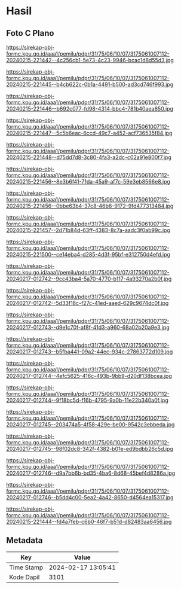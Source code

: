 # Hasil

## Foto C Plano

https://sirekap-obj-formc.kpu.go.id/aaa1/pemilu/pdpr/31/75/06/10/07/3175061007112-20240215-221442--4c256cb1-5e73-4c23-9946-bcac1d8d55d3.jpg

https://sirekap-obj-formc.kpu.go.id/aaa1/pemilu/pdpr/31/75/06/10/07/3175061007112-20240215-221445--b4cb622c-0b1a-4491-b500-ad3cd746f993.jpg

https://sirekap-obj-formc.kpu.go.id/aaa1/pemilu/pdpr/31/75/06/10/07/3175061007112-20240215-221446--b692c077-fd98-4314-bbc4-781b40aea650.jpg

https://sirekap-obj-formc.kpu.go.id/aaa1/pemilu/pdpr/31/75/06/10/07/3175061007112-20240215-221447--5c5b6eac-6ccd-49c7-a452-acf736535f84.jpg

https://sirekap-obj-formc.kpu.go.id/aaa1/pemilu/pdpr/31/75/06/10/07/3175061007112-20240215-221448--d75dd7d8-3c80-4fa3-a2dc-c02a91e800f7.jpg

https://sirekap-obj-formc.kpu.go.id/aaa1/pemilu/pdpr/31/75/06/10/07/3175061007112-20240215-221456--8e3b6f41-71da-45a9-af7c-59e3eb8566e8.jpg

https://sirekap-obj-formc.kpu.go.id/aaa1/pemilu/pdpr/31/75/06/10/07/3175061007112-20240215-221456--0bbe63b4-37c8-46b6-9172-9fd477313484.jpg

https://sirekap-obj-formc.kpu.go.id/aaa1/pemilu/pdpr/31/75/06/10/07/3175061007112-20240215-221457--2d71b84d-63ff-4383-8c7a-aadc3f0ab99c.jpg

https://sirekap-obj-formc.kpu.go.id/aaa1/pemilu/pdpr/31/75/06/10/07/3175061007112-20240215-221500--ce14eba4-d285-4d3f-95bf-e312750d4efd.jpg

https://sirekap-obj-formc.kpu.go.id/aaa1/pemilu/pdpr/31/75/06/10/07/3175061007112-20240217-012742--9cc43ba4-5a70-4770-b117-4a93270a2b0f.jpg

https://sirekap-obj-formc.kpu.go.id/aaa1/pemilu/pdpr/31/75/06/10/07/3175061007112-20240217-012742--5d33f18c-f27c-41ed-aaed-629c9674dc0f.jpg

https://sirekap-obj-formc.kpu.go.id/aaa1/pemilu/pdpr/31/75/06/10/07/3175061007112-20240217-012743--d9e1c70f-af8f-41d3-a960-68a02b20a9e3.jpg

https://sirekap-obj-formc.kpu.go.id/aaa1/pemilu/pdpr/31/75/06/10/07/3175061007112-20240217-012743--b5fba441-09a2-44ec-934c-27863772d109.jpg

https://sirekap-obj-formc.kpu.go.id/aaa1/pemilu/pdpr/31/75/06/10/07/3175061007112-20240217-012744--4efc5625-416c-493b-9bb9-d20df138bcea.jpg

https://sirekap-obj-formc.kpu.go.id/aaa1/pemilu/pdpr/31/75/06/10/07/3175061007112-20240217-012744--9f18bc5d-f16b-4795-9a0b-11e22b340a0f.jpg

https://sirekap-obj-formc.kpu.go.id/aaa1/pemilu/pdpr/31/75/06/10/07/3175061007112-20240217-012745--203474a5-4f58-429e-be00-9542c3ebbeda.jpg

https://sirekap-obj-formc.kpu.go.id/aaa1/pemilu/pdpr/31/75/06/10/07/3175061007112-20240217-012745--98f02dc8-342f-4382-b01e-ed9bdbb26c5d.jpg

https://sirekap-obj-formc.kpu.go.id/aaa1/pemilu/pdpr/31/75/06/10/07/3175061007112-20240217-012746--d9a7bb6b-bd35-4ba6-8d68-45bef4d8286a.jpg

https://sirekap-obj-formc.kpu.go.id/aaa1/pemilu/pdpr/31/75/06/10/07/3175061007112-20240217-012746--b5dd4c00-5ea2-4a42-8650-d4564ea15317.jpg

https://sirekap-obj-formc.kpu.go.id/aaa1/pemilu/pdpr/31/75/06/10/07/3175061007112-20240215-221444--fd4a7feb-c6b0-46f7-b51d-d82483aa6456.jpg


## Metadata

| Key        | Value               |
| ---------- | ------------------- |
| Time Stamp | 2024-02-17 13:05:41 |
| Kode Dapil | 3101                |



